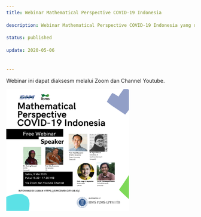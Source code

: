 ```yaml
---
title: Webinar Mathematical Perspective COVID-19 Indonesia

description: Webinar Mathematical Perspective COVID-19 Indonesia yang diselenggarakan SimcovID. 

status: published

update: 2020-05-06


---
```



Webinar ini dapat diaksesm melalui Zoom dan Channel Youtube. 

<img src="events/webinar/figures/Webinar COVID-19 INDONESIA-v6.png" width="65%" /><br>


 














